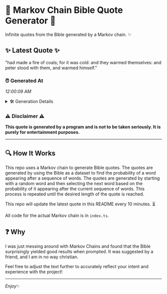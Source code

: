 # 📖 Markov Chain Bible Quote Generator 📖

Infinite quotes from the Bible generated by a Markov chain. ✨

## ✨ Latest Quote ✨
"had made a fire of coals; for it was cold: and they warmed themselves: and peter stood with them, and warmed himself."

### ⏰ Generated At
*12:00:09 AM*

<details>
    <summary>🛠️ Generation Details</summary>
    <p>
        <strong>🌱 Seed:</strong> had<br>
        <strong>🔄 Iterations:</strong> 21<br>
        <strong>📜 Context History:</strong><br>[ had ]: made<br>[ had, made ]: a<br>[ had, made, a ]: fire<br>[ had, made, a, fire ]: of<br>[ had, made, a, fire, of ]: coals;<br>[ had, made, a, fire, of, coals; ]: for<br>[ made, a, fire, of, coals;, for ]: it<br>[ a, fire, of, coals;, for, it ]: was<br>[ fire, of, coals;, for, it, was ]: cold:<br>[ of, coals;, for, it, was, cold: ]: and<br>[ coals;, for, it, was, cold:, and ]: they<br>[ for, it, was, cold:, and, they ]: warmed<br>[ it, was, cold:, and, they, warmed ]: themselves:<br>[ was, cold:, and, they, warmed, themselves: ]: and<br>[ cold:, and, they, warmed, themselves:, and ]: peter<br>[ and, they, warmed, themselves:, and, peter ]: stood<br>[ they, warmed, themselves:, and, peter, stood ]: with<br>[ warmed, themselves:, and, peter, stood, with ]: them,<br>[ themselves:, and, peter, stood, with, them, ]: and<br>[ and, peter, stood, with, them,, and ]: warmed<br>[ peter, stood, with, them,, and, warmed ]: himself.<br>
    </p>
</details>

### ⚠️ Disclaimer ⚠️
**This quote is generated by a program and is not to be taken seriously. It is purely for entertainment purposes.**

---

## 🔍 How It Works

This repo uses a Markov chain to generate Bible quotes. The quotes are generated by using the Bible as a dataset to find the probability of a word appearing after a sequence of words. The quotes are generated by starting with a random word and then selecting the next word based on the probability of it appearing after the current sequence of words. This process is repeated until the desired length of the quote is reached.

This repo will update the latest quote in this README every 10 minutes. ⏳

All code for the actual Markov chain is in `index.ts`.

## ❓ Why

I was just messing around with Markov Chains and found that the Bible surprisingly yielded good results when prompted. 
It was suggested by a friend, and I am in no way christian.

Feel free to adjust the text further to accurately reflect your intent and experience with the project!

---

*Enjoy*✨
